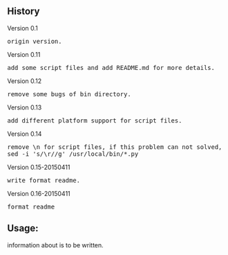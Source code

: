 <h2>History</h2>

<p>Version 0.1</p>
<pre>origin version.</pre>

<p>Version 0.11</p>
<pre>add some script files and add README.md for more details.</pre>

<p>Version 0.12</p>
<pre>remove some bugs of bin directory.</pre>

<p>Version 0.13</p>
<pre>add different platform support for script files.</pre>

<p>Version 0.14</p>
<pre>remove \n for script files, if this problem can not solved, then you can use next command line to solve it.
sed -i 's/\r//g' /usr/local/bin/*.py</pre>

<p>Version 0.15-20150411</p>
<pre>write format readme.</pre>

<p>Version 0.16-20150411</p>
<pre>format readme</pre>

<h2>Usage:</h2>
<p>information about is to be written.</p>